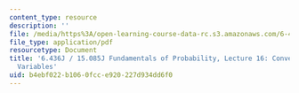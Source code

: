 ```yaml
---
content_type: resource
description: ''
file: /media/https%3A/open-learning-course-data-rc.s3.amazonaws.com/6-436j-fundamentals-of-probability-fall-2018/b4ebf022b1060fcce920227d934dd6f0_MIT6_436JF18_lec16.pdf
file_type: application/pdf
resourcetype: Document
title: '6.436J / 15.085J Fundamentals of Probability, Lecture 16: Convergence of Random
  Variables'
uid: b4ebf022-b106-0fcc-e920-227d934dd6f0
---
```

